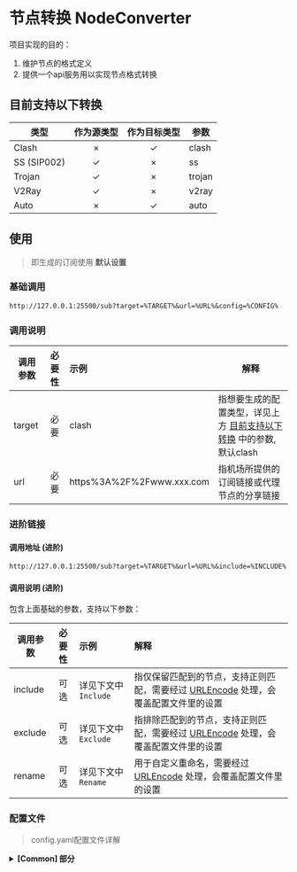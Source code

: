 # 节点转换 NodeConverter

项目实现的目的：

1. 维护节点的格式定义
2. 提供一个api服务用以实现节点格式转换

## 目前支持以下转换

| 类型          | 作为源类型 | 作为目标类型 | 参数     |
|-------------|:-----:|:------:|--------|
| Clash       |   ×   |   ✓    | clash  |
| SS (SIP002) |   ✓   |   ×    | ss     |
| Trojan      |   ✓   |   ×    | trojan |
| V2Ray       |   ✓   |   ×    | v2ray  |
| Auto        |   ×   |   ✓    | auto   |

## 使用

> 即生成的订阅使用 **默认设置**

### 基础调用

```txt
http://127.0.0.1:25500/sub?target=%TARGET%&url=%URL%&config=%CONFIG%
```

### 调用说明

| 调用参数   | 必要性 | 示例                        | 解释                                                                 |
|--------|:---:|:--------------------------|--------------------------------------------------------------------|
| target | 必要  | clash                     | 指想要生成的配置类型，详见上方 [目前支持以下转换](#目前支持以下转换) 中的参数,默认clash                 |
| url    | 必要  | https%3A%2F%2Fwww.xxx.com | 指机场所提供的订阅链接或代理节点的分享链接                                              |

### 进阶链接

#### 调用地址 (进阶)

```txt
http://127.0.0.1:25500/sub?target=%TARGET%&url=%URL%&include=%INCLUDE%····
```

#### 调用说明 (进阶)
包含上面基础的参数，支持以下参数：

| 调用参数          | 必要性 | 示例              | 解释                                                                                                                                                                                                          |
| ------------- | :-: |:----------------| :---------------------------------------------------------------------------------------------------------------------------------------------------------------------------------------------------------- |
| include       |  可选 | 详见下文中 `Include` | 指仅保留匹配到的节点，支持正则匹配，需要经过 [URLEncode](https://www.urlencoder.org/) 处理，会覆盖配置文件里的设置                                                                                                                              |
| exclude       |  可选 | 详见下文中 `Exclude` | 指排除匹配到的节点，支持正则匹配，需要经过 [URLEncode](https://www.urlencoder.org/) 处理，会覆盖配置文件里的设置                                                                                                                               |
| rename        |  可选 | 详见下文中 `Rename`  | 用于自定义重命名，需要经过 [URLEncode](https://www.urlencoder.org/) 处理，会覆盖配置文件里的设置                                                                                                                                       |

### 配置文件

> config.yaml配置文件详解

<details>
<summary><b>[Common] 部分</b></summary>

> 该部分主要涉及到的内容为 **全局的节点排除或保留** 、**各配置文件的基础**
>
> 其他设置项目可以保持默认或者在知晓作用的前提下进行修改
1.  **Exclude**

    > 排除匹配到的节点，支持正则匹配，优先级高于Include

    -   例如:

        ```yaml
        Exclude: "(到期|剩余流量|时间|官网|产品|平台)"
        ```

2.  **Include**

    > 仅保留匹配到的节点，支持正则匹配

    -   例如:

        ```ini
        Include: "(美国|US)"
        ```

3. **Rename**

    > 重命名节点，支持正则匹配
    >
    > 使用方式：原始命名@重命名

    -   例如:

        ```yaml
        Rename: "中国@中"
        ```
        ```yaml
        Rename: "\(?((x|X)?(\d+)(\.?\d+)?)((\s?倍率?:?)|(x|X))\)?@(倍率:$1)"
        ```



## 分享链接

通常分享的链接格式为：

`vless://xxx@xxx`

`ss://xxx@xxx`

`vmess://xxx@xxx`

`trojan://xxx@xxx`

收集一些常用（有足够的公信力）的节点分享链接的定义。

### VMess AEAD/VLESS

https://github.com/XTLS/Xray-core/discussions/716

### Trojan

https://p4gefau1t.github.io/trojan-go/developer/url/

### Shadowsocks

https://github.com/shadowsocks/shadowsocks-org/wiki/SIP002-URI-Scheme

## clash配置文档

https://wiki.metacubex.one/

### 收集常用的节点配置

```yaml
proxies:
  - name: vless-reality-vision                  # 可以自定义节点名称
    type: vless
    server: 1.2.3.4                             # 解析的域名或IP
    port: 12345                                 # 自定义端口
    uuid: f897325d-053d-45d1-899c-566692331f8   # 自定义 UUID
    network: tcp
    udp: true
    tls: true
    flow: xtls-rprx-vision
    servername: sega.com                        # 自定义回落域名
    reality-opts:
      public-key: 4CiE7y7ZPBXIZWzMwphuSH7qdZyisNjD3CDQGjmilmI    # Reality public-key
      short-id: a8c031ce                        # Reality short-id
    client-fingerprint: chrome                  # 自定义浏览器指纹

  - name: vless-reality-grpc                      # 可以自定义节点名称
    type: vless
    server: 1.2.3.4                               # 解析的域名或IP
    port: 12345                                   # 自定义端口
    uuid: 335ec5dd-61b1-4413-980e-5e009968f633    # 自定义 UUID
    network: grpc
    tls: true
    udp: true
    flow:
    client-fingerprint: chrome                    # 自定义浏览器指纹
    servername: sega.com                          # 自定义回落域名
    grpc-opts:
      grpc-service-name: "misaka"                 # 自定义的字符
    reality-opts:
      public-key: Aqp9oy2EFi4NNfRMZa3I3HdGhHbOIiSDZ8L28UCF73k    # Reality public-key
      short-id: 24410d1c                          # Reality short-id

  - name: vless-xtls-rprx-vision                 # 可以自定义节点名称
    type: vless
    server: www.bing.com                         # 解析的域名
    port: 12345                                  # 自定义端口
    uuid: 5f74f86b-3ee8-44f4-adc4-6666be3d315    # 自定义 UUID
    network: tcp
    tls: true
    udp: true
    flow: xtls-rprx-vision
    client-fingerprint: chrome

  - name: vless-ws-tls                               # 可以自定义节点名称
    type: vless
    server: www.bing.com                             # 解析的 IP / 域名或优选 IP / 域名
    port: 12345                                      # 自定义端口
    uuid: 3cc9a51c-db76-4ad2-a76b-8cb993bddb73       # 自定义 UUID
    udp: true
    tls: true
    network: ws
    servername: www.bing.com                         # SNI 域名，与下面 Host 一致
    ws-opts:
      path: "/?ed=2048"                              # 自定义 path 路径
      headers:
        Host: www.bing.com                           # Host 域名，与上面 server 字段的地址一致

  - name: vless-ws                                   # 可以自定义节点名称
    type: vless
    server: www.bing.com                             # 解析的 IP / 域名或优选 IP / 域名
    port: 8880                                       # 自定义端口
    uuid: 77a571fb-4fd2-4b37-8596-1b7d9728bb5c       # 自定义 UUID
    udp: true
    tls: false
    network: ws
    servername: www.bing.com                         # SNI 域名，与下面 host 一致
    ws-opts:
      path: "/?ed=2048"                              # 自定义 path 路径
      headers:
        Host: www.bing.com                           # Host 域名，与上面 server 字段的地址一致

  - name: vmess-ws-tls                               # 可以自定义节点名称
    type: vmess
    server: www.bing.com                             # 解析的 IP / 域名或优选 IP / 域名
    port: 12345                                      # 自定义端口
    uuid: 3cc9a51c-db76-4ad2-a76b-8cb993bddb73       # 自定义 UUID
    alterId: 0
    cipher: auto
    udp: true
    tls: true
    network: ws
    servername: www.bing.com                         # SNI 域名，与下面 host 一致
    ws-opts:
      path: "/?ed=2048"                              # 自定义 path 路径
      headers:
        Host: www.bing.com                           # Host 域名，与上面 server 字段的地址一致

  - name: vmess-ws                                   # 可以自定义节点名称
    type: vmess
    server: www.bing.com                             # 解析的 IP / 域名或优选 IP / 域名
    port: 8880                                       # 自定义端口
    uuid: 77a571fb-4fd2-4b37-8596-1b7d9728bb5c       # 自定义 UUID
    alterId: 0
    cipher: auto
    udp: true
    tls: false
    network: ws
    servername: www.bing.com                         # SNI 域名，与下面 Host 一致
    ws-opts:
      path: "/?ed=2048"                              # 自定义 path 路径
      headers:
        Host: www.bing.com                           # Host 域名，与上面 server 字段的地址一致

  - name: trojan-tcp-tls                             # 可以自定义节点名称
    type: trojan
    server: www.bing.com                             # 解析的域名
    port: 12345                                      # 自定义端口
    password: 123456789                              # 自定义认证密码
    client-fingerprint: chrome
    udp: true
    sni: www.bing.com                                # SNI 域名，与上面 server 字段的地址一致
    alpn:
      - h2
      - http/1.1
    skip-cert-verify: false

  - name: shadowsocks                                # 可以自定义节点名称
    type: ss
    server: www.bing.com                             # 解析的 IP / 域名
    port: 443                                        # 自定义端口
    cipher: aes-128-gcm                              # 自定义加密方式，详细请查阅 Clash Meta 文档
    password: password                               # 自定义认证密码
    udp: true
    udp-over-tcp: false
    udp-over-tcp-version: 2
    ip-version: ipv4                                 # IP 协议版本，如节点 IP 为 IPv6 则填写 ipv6
    smux:
      enabled: false

  - name: shadowsocks-shadowtls                      # 可以自定义节点名称
    type: ss
    server: 1.2.3.4                                  # 服务器本地 IP
    port: 443                                        # 自定义端口
    cipher: aes-128-gcm                              # 自定义加密方式，详细请查阅 Clash Meta 文档
    password: password                               # 自定义认证密码
    udp: true
    udp-over-tcp: false
    udp-over-tcp-version: 2
    ip-version: ipv4                                 # IP 协议版本，如节点 IP 为 IPv6 则填写 ipv6
    smux:
      enabled: false
    plugin: shadow-tls
    client-fingerprint: chrome                       # 自定义浏览器指纹
    plugin-opts:
      host: cloud.tencent.com                        # 自签证书的三方域名
      password: shadow_tls_password                  # ShadowTLS 认证密码
      version: 3                                     # ShadowTLS 协议，支持 1 / 2 / 3

  - name: hysteria1                                  # 可以自定义节点名称
    type: hysteria
    server: 1.2.3.4                                  # 服务器本地 IP
    port: 12345                                      # 自定义端口，如使用端口跳跃则改为 ports: 1000,2000-3000
    auth-str: 123456                                 # 自定义认证密码
    alpn:
      - h3
    protocol: udp                                    # 自定义协议：udp / wechat-video / faketcp
    up: 20                                           # 自定义带宽上传限制
    down: 100                                        # 自定义带宽下载限制
    sni: www.bing.com                                # SNI 域名或自签证书的三方域名
    skip-cert-verify: true                           # 使用自签证书请保持此处为 true，如为 CA 证书建议修改为 false
    fast-open: true

  - name: hysteria2                                  # 节点名称
    type: hysteria2
    server: 1.1.1.1                                  # 服务器 IP
    port: 1234                                       # 节点端口，如使用端口跳跃则改为 ports: 2000-3000/1000
    password: aa112233                               # 节点认证密码
    sni: www.bing.com                                # SNI 域名或自签证书的三方域名
    skip-cert-verify: true                           # 使用自签证书请保持此处为 true，如为 CA 证书建议修改为 false

  - name: tuic-V4                                    # 可以自定义节点名称
    server: www.bing.com                             # 解析的域名或 IP
    port: 12345                                      # 自定义端口
    type: tuic
    token: a806923b-737c-4581-8b13-56666f911866      # 自定义 Token
    alpn: [ h3 ]
    disable-sni: true
    reduce-rtt: true
    udp-relay-mode: native
    congestion-controller: bbr

  - name: tuic-V5                                    # 可以自定义节点名称
    server: www.bing.com                             # 解析的域名或 IP
    port: 12345                                      # 自定义端口
    type: tuic
    uuid: a806923b-737c-4581-8b13-56666f911866       # 自定义 UUID
    password: a806923b-737c-4581-8b13-56666f911866   # 自定义认证密码
    alpn: [ h3 ]
    disable-sni: true
    reduce-rtt: true
    udp-relay-mode: native
    congestion-controller: bbr

  - name: warp-wireguard                                       # 可以自定义节点名称
    type: wireguard
    server: 162.159.193.10                                     # 可自定义优选 EndPoint IP，与下方端口相对应
    port: 2408                                                 # 可自定义优选 EndPoint IP，与上方 IP 相对应
    ip: 172.16.0.2
    ipv6: 2606:4700:190:814e:7de3:5ddb:9d3e:9359               # warp 的私有 ipv6 地址，如删除本行，表示仅IPV4
    public-key: bmXOC+F1FxEMF9dyiK2H5/1SUtzH0JuVo51h2wPfgyo=
    private-key: gK3C8ijdVlT7sd5fsdf5ssdfgsdfgsdfgobT2U+rgHo=  # 获取 warp 的 私钥
    udp: true


```